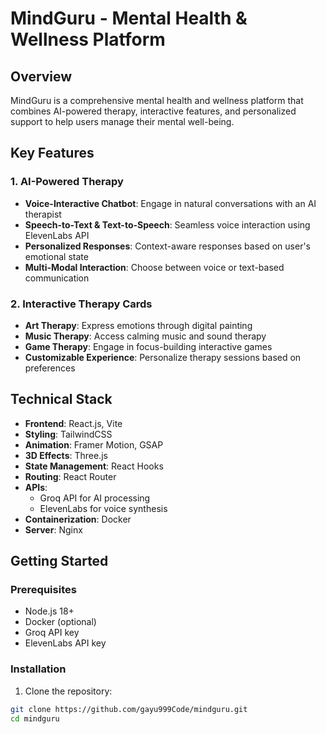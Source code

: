 # MindGuru - Mental Health & Wellness Platform

## Overview
MindGuru is a comprehensive mental health and wellness platform that combines AI-powered therapy, interactive features, and personalized support to help users manage their mental well-being.

## Key Features

### 1. AI-Powered Therapy
- **Voice-Interactive Chatbot**: Engage in natural conversations with an AI therapist
- **Speech-to-Text & Text-to-Speech**: Seamless voice interaction using ElevenLabs API
- **Personalized Responses**: Context-aware responses based on user's emotional state
- **Multi-Modal Interaction**: Choose between voice or text-based communication

### 2. Interactive Therapy Cards
- **Art Therapy**: Express emotions through digital painting
- **Music Therapy**: Access calming music and sound therapy
- **Game Therapy**: Engage in focus-building interactive games
- **Customizable Experience**: Personalize therapy sessions based on preferences

## Technical Stack
- **Frontend**: React.js, Vite
- **Styling**: TailwindCSS
- **Animation**: Framer Motion, GSAP
- **3D Effects**: Three.js
- **State Management**: React Hooks
- **Routing**: React Router
- **APIs**: 
  - Groq API for AI processing
  - ElevenLabs for voice synthesis
- **Containerization**: Docker
- **Server**: Nginx

## Getting Started

### Prerequisites
- Node.js 18+
- Docker (optional)
- Groq API key
- ElevenLabs API key

### Installation

1. Clone the repository:
```bash
git clone https://github.com/gayu999Code/mindguru.git
cd mindguru
